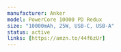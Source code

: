 ```yaml
---
manufacturer: Anker
model: PowerCore 10000 PD Redux
size: "10000mAh, 25W, USB-C, USB-A"
status: active
links: [https://amzn.to/44f6zUr]
---
```

